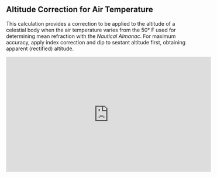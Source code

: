 ## Altitude Correction for Air Temperature
This calculation provides a correction to be applied to the altitude of a celestial body when the air temperature varies from the 50° F used for determining mean refraction with the _Nautical Almanac_. For maximum accuracy, apply index correction and dip to sextant altitude first, obtaining apparent (rectified) altitude.

<iframe width="560" height="315" src="https://www.youtube.com/embed/ml2P9zK-erM" title="YouTube video player" frameborder="0" allow="accelerometer; autoplay; clipboard-write; encrypted-media; gyroscope; picture-in-picture" allowfullscreen></iframe>
